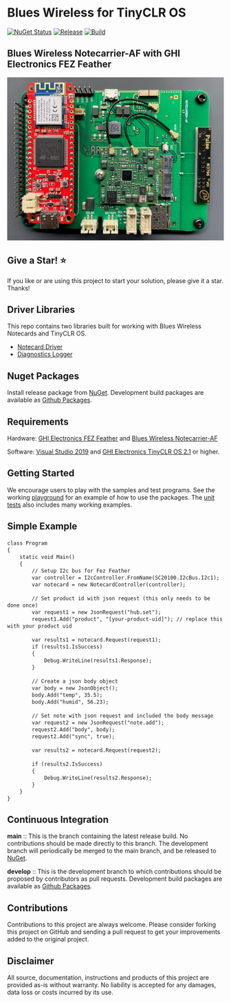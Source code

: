 # Blues Wireless for TinyCLR OS

[![NuGet Status](http://img.shields.io/nuget/v/Bytewizer.TinyCLR.Drivers.Blues.Notecard.svg?style=flat&logo=nuget)](https://www.nuget.org/packages?q=bytewizer.tinyclr.drivers.blues)
[![Release](https://github.com/bytewizer/blueswireless/actions/workflows/release.yml/badge.svg)](https://github.com/bytewizer/blueswireless/actions/workflows/release.yml)
[![Build](https://github.com/bytewizer/blueswireless/actions/workflows/actions.yml/badge.svg)](https://github.com/bytewizer/blueswireless/actions/workflows/actions.yml)


## Blues Wireless Notecarrier-AF with GHI Electronics FEZ Feather

![Notecard](/images/notecard.jpg)

## Give a Star! :star:

If you like or are using this project to start your solution, please give it a star. Thanks!

## Driver Libraries

This repo contains two libraries built for working with Blues Wireless Notecards and TinyCLR OS.
* <a href="https://github.com/bytewizer/blueswireless/tree/develop/src/Bytewizer.TinyCLR.Drivers.Blues.Notecard">Notecard Driver</a>
* <a href="https://github.com/bytewizer/blueswireless/tree/develop/src/Bytewizer.TinyCLR.Drivers.Blues.Notecard.Diagnostics">Diagnostics Logger</a> 

## Nuget Packages

Install release package from [NuGet](https://www.nuget.org/packages?q=bytewizer.tinyclr.drivers.blues). Development build packages are available as [Github Packages](https://github.com/bytewizer?tab=packages).

## Requirements

Hardware: [GHI Electronics FEZ Feather](https://www.digikey.com/short/jztbvf82) and [Blues Wireless Notecarrier-AF](https://blues.io)

Software: <a href="https://visualstudio.microsoft.com/downloads/">Visual Studio 2019</a> and <a href="https://www.ghielectronics.com/">GHI Electronics TinyCLR OS 2.1</a> or higher.  

## Getting Started

We encourage users to play with the samples and test programs. See the working [playground](https://github.com/bytewizer/blueswireless/tree/master/playground) for an example of how to use the packages. The [unit tests](https://github.com/bytewizer/blueswireless/tree/master/tests) also includes many working examples.

## Simple Example
```CSharp
class Program
{
    static void Main()
    {
        // Setup I2c bus for Fez Feather
        var controller = I2cController.FromName(SC20100.I2cBus.I2c1);
        var notecard = new NotecardController(controller);

        // Set product id with json request (this only needs to be done once)
        var request1 = new JsonRequest("hub.set");
        request1.Add("product", "[your-product-uid]"); // replace this with your product uid

        var results1 = notecard.Request(request1);
        if (results1.IsSuccess)
        {
            Debug.WriteLine(results1.Response);
        }

        // Create a json body object
        var body = new JsonObject();
        body.Add("temp", 35.5);
        body.Add("humid", 56.23);

        // Set note with json request and included the body message
        var request2 = new JsonRequest("note.add");
        request2.Add("body", body);
        request2.Add("sync", true);

        var results2 = notecard.Request(request2);

        if (results2.IsSuccess)
        {
            Debug.WriteLine(results2.Response);
        }
    }
}
```
## Continuous Integration

**main** :: This is the branch containing the latest release build. No contributions should be made directly to this branch. The development branch will periodically be merged to the main branch, and be released to [NuGet](https://www.nuget.org/packages?q=bytewizer.tinyclr).

**develop** :: This is the development branch to which contributions should be proposed by contributors as pull requests. Development build packages are available as [Github Packages](https://github.com/bytewizer?tab=packages).

## Contributions

Contributions to this project are always welcome. Please consider forking this project on GitHub and sending a pull request to get your improvements added to the original project.

## Disclaimer

All source, documentation, instructions and products of this project are provided as-is without warranty. No liability is accepted for any damages, data loss or costs incurred by its use.